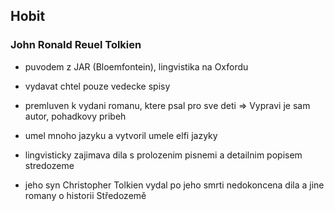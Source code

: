 ## Hobit
### John Ronald Reuel Tolkien
- puvodem z JAR (Bloemfontein), lingvistika na Oxfordu
- vydavat chtel pouze vedecke spisy
- premluven k vydani romanu, ktere psal pro sve deti => Vypravi je sam autor, pohadkovy pribeh
- umel mnoho jazyku a vytvoril umele elfi jazyky

- lingvisticky zajimava dila s prolozenim pisnemi a detailnim popisem stredozeme
- jeho syn Christopher Tolkien vydal po jeho smrti nedokoncena dila a jine romany o historii Středozemě
